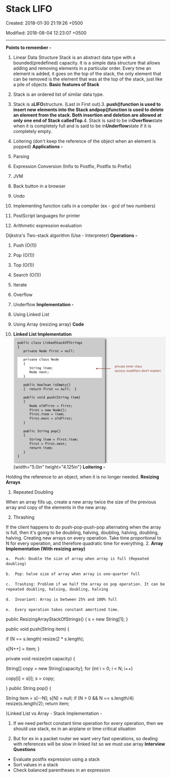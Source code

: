 # Stack LIFO

Created: 2018-01-30 21:19:26 +0500

Modified: 2018-08-04 12:23:07 +0500

---

**Points to remember -**

1.  Linear Data Structure
Stack is an abstract data type with a bounded(predefined) capacity. It is a simple data structure that allows adding and removing elements in a particular order. Every time an element is added, it goes on the top of the stack, the only element that can be removed is the element that was at the top of the stack, just like a pile of objects.
**Basic features of Stack**

1.  Stack is an ordered list of similar data type.

2.  Stack is a**LIFO**structure. (Last in First out).3.  **push()**function is used to insert new elements into the Stack and**pop()**function is used to delete an element from the stack. Both insertion and deletion are allowed at only one end of Stack called**Top**.4.  Stack is said to be in**Overflow**state when it is completely full and is said to be in**Underflow**state if it is completely empty.

5.  Loitering (don't keep the reference of the object when an element is popped)
**Applications -**

1.  Parsing

2.  Expression Conversion (Infix to Postfix, Postfix to Prefix)

3.  JVM

4.  Back button in a browser

5.  Undo

6.  Implementing function calls in a compiler (ex - gcd of two numbers)

7.  PostScript languages for printer

8.  Arithmetic expression evaluation

Dijkstra's Two-stack algorithm (Use - Interpreter)
**Operations -**

1.  Push (O(1))

2.  Pop (O(1))

3.  Top (O(1))

4.  Search (O(1))

5.  Iterate

6.  Overflow

7.  Underflow
**Implementation -**

1.  Using Linked List

2.  Using Array (resizing array)
**Code**

1.  **Linked List Implementation**
![public class Li nkedStack0fStrings pri vate Node fi rst = null; pri vate class Node String item; Node next; public boolean isEmpty() { return fi rst null; public void push (String item) Node oldfi rst = fi rst; first = new Node() ; fi rst. item = item; fi rst.next = 01 dfi rst; public String pop() String item = first. item; fi rst = first. next; return item; private inner class (access modifiers don't matter) ](media/Stack-LIFO-image1.png){width="5.0in" height="4.125in"}
**Loitering -**

Holding the reference to an object, when it is no longer needed.
**Resizing Arrays**

1.  Repeated Doubling

When an array fills up, create a new array twice the size of the previous array and copy of the elements in the new array.

2.  Thrashing

If the client happens to do push-pop-push-pop alternating when the array is full, then it's going to be doubling, halving, doubling, halving, doubling, halving. Creating new arrays on every operation. Take time proportional to N for every operation, and therefore quadratic time for everything.
2.  **Array Implementation (With resizing array)**

    a.  Push: Double the size of array when array is full (Repeated doubling)

    b.  Pop: halve size of array when array is one-quarter full

    c.  Trashing: Problem if we half the array on pop operation. It can be repeated doubling, halving, doubling, halving

    d.  Invariant: Array is between 25% and 100% full

    e.  Every operation takes constant amortized time.
public ResizingArrayStackOfStrings()
{ s = new String[1]; }

public void push(String item)
{

if (N == s.length) resize(2 * s.length);

s[N++] = item;
}

private void resize(int capacity)
{

String[] copy = new String[capacity];
for (int i = 0; i < N; i++)

copy[i] = s[i];
s = copy;

}
public String pop()
{

String item = s[--N];
s[N] = null;
if (N > 0 && N == s.length/4) resize(s.length/2);
return item;

}Linked List vs Array - Stack Implementation -

1.  If we need perfect constant time operation for every operation, then we should use stack, ex in an airplane or time critical situation

2.  But for ex in a packet router we want very fast operations, so dealing with references will be slow in linked list so we must use array
**Interview Questions**
-   Evaluate postfix expression using a stack
-   Sort values in a stack
-   Check balanced parentheses in an expression

